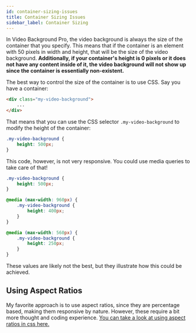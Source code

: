 ```yaml
---
id: container-sizing-issues
title: Container Sizing Issues
sidebar_label: Container Sizing
---
```


In Video Background Pro, the video background is always the size of the container that you specify. This means that if the container is an element with 50 pixels in width and height, that will be the size of the video background. **Additionally, if your container's height is 0 pixels or it does not have any content inside of it, the video background will not show up since the container is essentially non-existent.**

The best way to control the size of the container is to use CSS. Say you have a container:

```html
<div class="my-video-background">
    ...
</div>
```

That means that you can use the CSS selector `.my-video-background` to modify the height of the container:

```css
.my-video-background {
    height: 500px;
}
```

This code, however, is not very responsive. You could use media queries to take care of that!

```css
.my-video-background {
    height: 500px;
}

@media (max-width: 960px) {
    .my-video-background {
        height: 400px;
    }
}

@media (max-width: 560px) {
    .my-video-background {
        height: 250px;
    }
}
```

These values are likely not the best, but they illustrate how this could be achieved.

## Using Aspect Ratios

My favorite approach is to use aspect ratios, since they are percentage based, making them responsive by nature. However, these require a bit more thought and coding experience. [You can take a look at using aspect ratios in css here.](https://www.w3schools.com/howto/howto_css_aspect_ratio.asp)